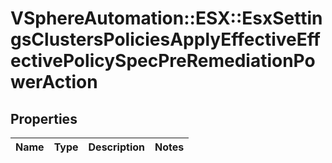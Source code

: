 # VSphereAutomation::ESX::EsxSettingsClustersPoliciesApplyEffectiveEffectivePolicySpecPreRemediationPowerAction

## Properties
Name | Type | Description | Notes
------------ | ------------- | ------------- | -------------


